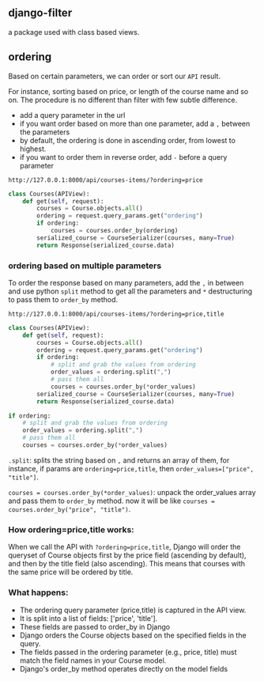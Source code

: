 ## django-filter

a package used with class based views.

## ordering

Based on certain parameters, we can order or sort our `API` result.

For instance, sorting based on price, or length of the course name and so on. The procedure is no different than filter with few subtle difference.

- add a query parameter in the url
- if you want order based on more than one parameter, add a `,` between the parameters
- by default, the ordering is done in ascending order, from lowest to highest.
- if you want to order them in reverse order, add `-` before a query parameter

`http://127.0.0.1:8000/api/courses-items/?ordering=price`

```py
class Courses(APIView):
    def get(self, request):
        courses = Course.objects.all()
        ordering = request.query_params.get("ordering")
        if ordering:
            courses = courses.order_by(ordering)
        serialized_course = CourseSerializer(courses, many=True)
        return Response(serialized_course.data)
```

### ordering based on multiple parameters

To order the response based on many parameters, add the `,` in between and use python `split` method to get all the parameters and `*` destructuring to pass them to `order_by` method.

`http://127.0.0.1:8000/api/courses-items/?ordering=price,title`

```py
class Courses(APIView):
    def get(self, request):
        courses = Course.objects.all()
        ordering = request.query_params.get("ordering")
        if ordering:
            # split and grab the values from ordering
            order_values = ordering.split(",")
            # pass them all
            courses = courses.order_by(*order_values)
        serialized_course = CourseSerializer(courses, many=True)
        return Response(serialized_course.data)
```

```py
if ordering:
    # split and grab the values from ordering
    order_values = ordering.split(",")
    # pass them all
    courses = courses.order_by(*order_values)
```

`.split`: splits the string based on `,` and returns an array of them, for instance, if params are `ordering=price,title`, then `order_values=["price", "title"]`.

`courses = courses.order_by(*order_values)`: unpack the order_values array and pass them to `order_by` method. now it will be like `courses = courses.order_by("price", "title")`.

### How ordering=price,title works:

When we call the API with `?ordering=price,title`, Django will order the queryset of Course objects first by the price field (ascending by default), and then by the title field (also ascending).
This means that courses with the same price will be ordered by title.

### What happens:

- The ordering query parameter (price,title) is captured in the API view.
- It is split into a list of fields: ['price', 'title'].
- These fields are passed to order_by in Django
- Django orders the Course objects based on the specified fields in the query.
- The fields passed in the ordering parameter (e.g., price, title) must match the field names in your Course model.
- Django's order_by method operates directly on the model fields
